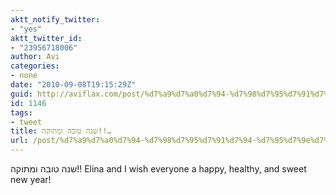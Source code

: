 ```yaml
---
aktt_notify_twitter:
- "yes"
aktt_twitter_id:
- "23956718006"
author: Avi
categories:
- none
date: "2010-09-08T19:15:29Z"
guid: http://aviflax.com/post/%d7%a9%d7%a0%d7%94-%d7%98%d7%95%d7%91%d7%94-%d7%95%d7%9e%d7%aa%d7%95%d7%a7%d7%94/
id: 1146
tags:
- tweet
title: שנה טובה ומתוקה!!…
url: /post/%d7%a9%d7%a0%d7%94-%d7%98%d7%95%d7%91%d7%94-%d7%95%d7%9e%d7%aa%d7%95%d7%a7%d7%94/
---
```

שנה טובה ומתוקה!! Elina and I wish everyone a happy, healthy, and sweet new year!